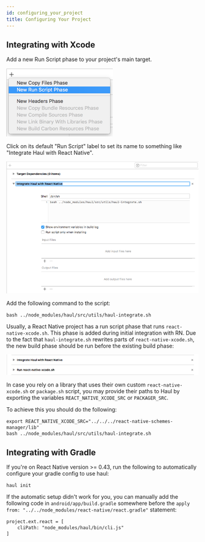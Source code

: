 ```yaml
---
id: configuring_your_project
title: Configuring Your Project
---
```


## Integrating with Xcode

Add a new Run Script phase to your project's main target.

![](./img/xcode-integration-1.png)

Click on its default "Run Script" label to set its name to something like "Integrate Haul with React Native".

![](./img/xcode-integration-2.png)

Add the following command to the script:

```
bash ../node_modules/haul/src/utils/haul-integrate.sh
```

Usually, a React Native project has a run script phase that runs `react-native-xcode.sh`. This phase is added during initial integration with RN. Due to the fact that `haul-integrate.sh` rewrites parts of `react-native-xcode.sh`, the new build phase should be run before the existing build phase:

![](./img/xcode-integration-3.png)

In case you rely on a library that uses their own custom `react-native-xcode.sh` or `package.sh` script, you may provide their paths to Haul by exporting the variables `REACT_NATIVE_XCODE_SRC` or `PACKAGER_SRC`. 

To achieve this you should do the following:
```
export REACT_NATIVE_XCODE_SRC="../../../react-native-schemes-manager/lib"
bash ../node_modules/haul/src/utils/haul-integrate.sh
```

## Integrating with Gradle

If you're on React Native version >= 0.43, run the following to automatically configure your gradle config to use haul:
```
haul init
```

If the automatic setup didn't work for you, you can manually add the following code in `android/app/build.gradle` somewhere before the `apply from: "../../node_modules/react-native/react.gradle"` statement:
```
project.ext.react = [
    cliPath: "node_modules/haul/bin/cli.js"
]
```
